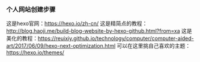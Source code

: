 
### 个人网站创建步骤
这是hexo官网：https://hexo.io/zh-cn/
这是精简点的教程：http://blog.haoji.me/build-blog-website-by-hexo-github.html?from=xa
这是美化的教程：https://reuixiy.github.io/technology/computer/computer-aided-art/2017/06/09/hexo-next-optimization.html
可以在这里挑自己喜欢的主题：https://hexo.io/themes/